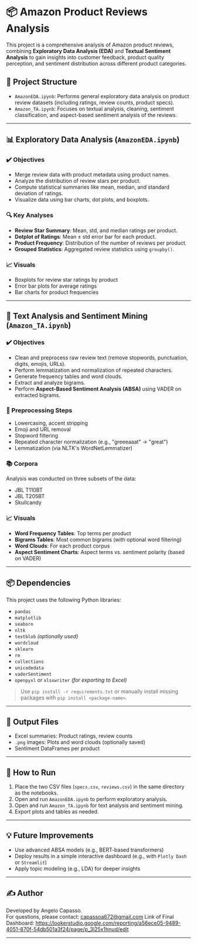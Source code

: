 # 📦 Amazon Product Reviews Analysis

This project is a comprehensive analysis of Amazon product reviews, combining **Exploratory Data Analysis (EDA)** and **Textual Sentiment Analysis** to gain insights into customer feedback, product quality perception, and sentiment distribution across different product categories.

## 📁 Project Structure

- `AmazonEDA.ipynb`: Performs general exploratory data analysis on product review datasets (including ratings, review counts, product specs).
- `Amazon_TA.ipynb`: Focuses on textual analysis, cleaning, sentiment classification, and aspect-based sentiment analysis of the reviews.

---

## 📊 Exploratory Data Analysis (`AmazonEDA.ipynb`)

### ✔️ Objectives
- Merge review data with product metadata using product names.
- Analyze the distribution of review stars per product.
- Compute statistical summaries like mean, median, and standard deviation of ratings.
- Visualize data using bar charts, dot plots, and boxplots.

### 🔍 Key Analyses
- **Review Star Summary**: Mean, std, and median ratings per product.
- **Dotplot of Ratings**: Mean ± std error bar for each product.
- **Product Frequency**: Distribution of the number of reviews per product.
- **Grouped Statistics**: Aggregated review statistics using `groupby()`.

### 📈 Visuals
- Boxplots for review star ratings by product
- Error bar plots for average ratings
- Bar charts for product frequencies

---

## 🧠 Text Analysis and Sentiment Mining (`Amazon_TA.ipynb`)

### ✔️ Objectives
- Clean and preprocess raw review text (remove stopwords, punctuation, digits, emojis, URLs).
- Perform lemmatization and normalization of repeated characters.
- Generate frequency tables and word clouds.
- Extract and analyze bigrams.
- Perform **Aspect-Based Sentiment Analysis (ABSA)** using VADER on extracted bigrams.

### 🔧 Preprocessing Steps
- Lowercasing, accent stripping
- Emoji and URL removal
- Stopword filtering
- Repeated character normalization (e.g., "greeeaaat" → "great")
- Lemmatization (via NLTK's WordNetLemmatizer)

### 📚 Corpora
Analysis was conducted on three subsets of the data:
- JBL T110BT
- JBL T205BT
- Skullcandy

### 📈 Visuals
- **Word Frequency Tables**: Top terms per product
- **Bigrams Tables**: Most common bigrams (with optional word filtering)
- **Word Clouds**: For each product corpus
- **Aspect Sentiment Charts**: Aspect terms vs. sentiment polarity (based on VADER)

---

## 📦 Dependencies

This project uses the following Python libraries:

- `pandas`
- `matplotlib`
- `seaborn`
- `nltk`
- `textblob` *(optionally used)*
- `wordcloud`
- `sklearn`
- `re`
- `collections`
- `unicodedata`
- `vaderSentiment`
- `openpyxl` or `xlsxwriter` *(for exporting to Excel)*

> Use `pip install -r requirements.txt` or manually install missing packages with `pip install <package-name>`.

---

## 📁 Output Files

- Excel summaries: Product ratings, review counts
- `.png` images: Plots and word clouds (optionally saved)
- Sentiment DataFrames per product

---

## 🚀 How to Run

1. Place the two CSV files (`specs.csv`, `reviews.csv`) in the same directory as the notebooks.
2. Open and run `AmazonEDA.ipynb` to perform exploratory analysis.
3. Open and run `Amazon_TA.ipynb` for text analysis and sentiment mining.
4. Export plots and tables as needed.

---

## 💡 Future Improvements

- Use advanced ABSA models (e.g., BERT-based transformers)
- Deploy results in a simple interactive dashboard (e.g., with `Plotly Dash` or `Streamlit`)
- Apply topic modeling (e.g., LDA) for deeper insights

---

## ✍️ Author

Developed by Angelo Capasso.  
For questions, please contact: capassoa672@gmail.com
Link of Final Dashboard: https://lookerstudio.google.com/reporting/a56ece05-9489-4051-870f-54db501a3f24/page/p_3l25x1hnud/edit 

---

